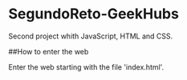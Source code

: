 # SegundoReto-GeekHubs
Second project whith JavaScript, HTML and CSS.

##How to enter the web

Enter the web starting with the file 'index.html'.
